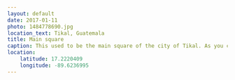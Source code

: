 ```yaml
---
layout: default
date: 2017-01-11
photo: 1484778690.jpg
location_text: Tikal, Guatemala
title: Main square
caption: This used to be the main square of the city of Tikal. As you can see, lots of mayan ruins, lots of tourists.
location:
    latitude: 17.2220409
    longitude: -89.6236995
---
```

